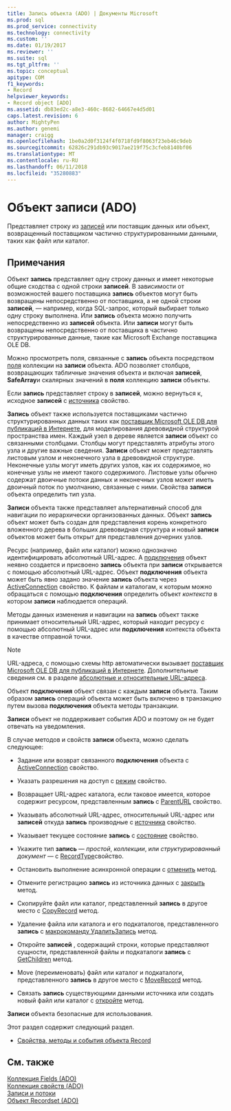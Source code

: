 ```yaml
---
title: Запись объекта (ADO) | Документы Microsoft
ms.prod: sql
ms.prod_service: connectivity
ms.technology: connectivity
ms.custom: ''
ms.date: 01/19/2017
ms.reviewer: ''
ms.suite: sql
ms.tgt_pltfrm: ''
ms.topic: conceptual
apitype: COM
f1_keywords:
- Record
helpviewer_keywords:
- Record object [ADO]
ms.assetid: db83ed2c-a8e3-460c-8682-64667e4d5d01
caps.latest.revision: 6
author: MightyPen
ms.author: genemi
manager: craigg
ms.openlocfilehash: 1be0a2d0f3124f4f0718fd9f8063f23eb46c9deb
ms.sourcegitcommit: 62826c291db93c9017ae219f75c3cfeb8140bf06
ms.translationtype: MT
ms.contentlocale: ru-RU
ms.lasthandoff: 06/11/2018
ms.locfileid: "35280883"
---
```

# <a name="record-object-ado"></a>Объект записи (ADO)
Представляет строку из [записей](../../../ado/reference/ado-api/recordset-object-ado.md) или поставщик данных или объект, возвращенный поставщиком частично структурированными данными, таких как файл или каталог.  
  
## <a name="remarks"></a>Примечания  
 Объект **запись** представляет одну строку данных и имеет некоторые общие сходства с одной строки **записей**. В зависимости от возможностей вашего поставщика **запись** объектов могут быть возвращены непосредственно от поставщика, а не одной строки **записей**, — например, когда SQL-запрос, который выбирает только одну строку выполнена. Или **запись** объекта можно получить непосредственно из **записей** объекта. Или **записи** могут быть возвращены непосредственно от поставщика в частично структурированные данные, такие как Microsoft Exchange поставщика OLE DB.  
  
 Можно просмотреть поля, связанные с **запись** объекта посредством [поля](../../../ado/reference/ado-api/fields-collection-ado.md) коллекции на **записи** объекта. ADO позволяет столбцов, возвращающих табличные значения объекта и включая **записей**, **SafeArray**и скалярных значений в **поля** коллекцию **записи** объекты.  
  
 Если **запись** представляет строку в **записей**, можно вернуться к, исходное **записей** с [источника](../../../ado/reference/ado-api/source-property-ado-record.md) свойство.  
  
 **Запись** объект также используется поставщиками частично структурированных данных таких как [поставщик Microsoft OLE DB для публикаций в Интернете](../../../ado/guide/appendixes/microsoft-ole-db-provider-for-internet-publishing.md), для моделирования древовидной структурой пространства имен. Каждый узел в дереве является **записи** объект со связанными столбцами. Столбцы могут представлять атрибуты этого узла и другие важные сведения. **Записи** объект может представлять листовым узлом и неконечного узла в древовидной структуре. Неконечные узлы могут иметь других узлов, как их содержимое, но конечные узлы не имеют такого содержимого. Листовые узлы обычно содержат двоичные потоки данных и неконечных узлов может иметь двоичный поток по умолчанию, связанные с ними. Свойства **записи** объекта определить тип узла.  
  
 **Записи** объекта также представляет альтернативный способ для навигации по иерархически организованных данных. Объект **запись** объект может быть создан для представления корень конкретного вложенного дерева в больших древовидная структура и новый **записи** объектов может быть открыт для представления дочерних узлов.  
  
 Ресурс (например, файл или каталог) можно однозначно идентифицировать абсолютный URL-адрес. A [подключения](../../../ado/reference/ado-api/connection-object-ado.md) объект неявно создается и присвоено **запись** объекта при **записи** открывается с помощью абсолютный URL-адрес. Объект **подключения** объекта может быть явно задано значение **запись** объекта через [ActiveConnection](../../../ado/reference/ado-api/activeconnection-property-ado.md) свойство. К файлам и каталогам, к которым можно обращаться с помощью **подключения** определить объект *контекста* в котором **записи** наблюдается операций.  
  
 Методы данных изменения и навигации на **запись** объект также принимает относительный URL-адрес, который находит ресурсу с помощью абсолютный URL-адрес или **подключения** контекста объекта в качестве отправной точки.  
  
> [!NOTE]
>  URL-адреса, с помощью схемы http автоматически вызывает [поставщик Microsoft OLE DB для публикаций в Интернете](../../../ado/guide/appendixes/microsoft-ole-db-provider-for-internet-publishing.md). Дополнительные сведения см. в разделе [абсолютные и относительные URL-адреса](../../../ado/guide/data/absolute-and-relative-urls.md).  
  
 Объект **подключения** объект связан с каждым **записи** объекта. Таким образом **запись** операций объекта может быть включено в транзакцию путем вызова **подключения** объекта методы транзакции.  
  
 **Записи** объект не поддерживает события ADO и поэтому он не будет отвечать на уведомления.  
  
 В случае методов и свойств **записи** объекта, можно сделать следующее:  
  
-   Задание или возврат связанного **подключения** объекта с [ActiveConnection](../../../ado/reference/ado-api/activeconnection-property-ado.md) свойство.  
  
-   Указать разрешения на доступ с [режим](../../../ado/reference/ado-api/mode-property-ado.md) свойство.  
  
-   Возвращает URL-адрес каталога, если таковое имеется, которое содержит ресурсом, представленным **запись** с [ParentURL](../../../ado/reference/ado-api/parenturl-property-ado.md) свойство.  
  
-   Указывать абсолютный URL-адрес, относительный URL-адрес или **записей** откуда **запись** производные с [источника](../../../ado/reference/ado-api/source-property-ado-record.md) свойство.  
  
-   Указывает текущее состояние **запись** с [состояние](../../../ado/reference/ado-api/state-property-ado.md) свойство.  
  
-   Укажите тип **запись** — *простой*, *коллекции*, или *структурированный документ* — с [RecordType](../../../ado/reference/ado-api/recordtype-property-ado.md)свойство.  
  
-   Остановить выполнение асинхронной операции с [отменить](../../../ado/reference/ado-api/cancel-method-ado.md) метод.  
  
-   Отмените регистрацию **запись** из источника данных с [закрыть](../../../ado/reference/ado-api/close-method-ado.md) метод.  
  
-   Скопируйте файл или каталог, представленный **запись** в другое место с [CopyRecord](../../../ado/reference/ado-api/copyrecord-method-ado.md) метод.  
  
-   Удаление файла или каталога и его подкаталогов, представленного **запись** с [макрокоманду УдалитьЗапись](../../../ado/reference/ado-api/deleterecord-method-ado.md) метод.  
  
-   Откройте **записей** , содержащий строки, которые представляют сущности, представленной файлы и подкаталоги **запись** с [GetChildren](../../../ado/reference/ado-api/getchildren-method-ado.md) метод.  
  
-   Move (переименовать) файл или каталог и подкаталоги, представленного **запись** в другое место с [MoveRecord](../../../ado/reference/ado-api/moverecord-method-ado.md) метод.  
  
-   Связать **запись** существующими данными источника или создать новый файл или каталог с [откройте](../../../ado/reference/ado-api/open-method-ado-record.md) метод.  
  
 **Записи** объекта безопасные для использования.  
  
 Этот раздел содержит следующий раздел.  
  
-   [Свойства, методы и события объекта Record](../../../ado/reference/ado-api/record-object-properties-methods-and-events.md)  
  
## <a name="see-also"></a>См. также  
 [Коллекция Fields (ADO)](../../../ado/reference/ado-api/fields-collection-ado.md)   
 [Коллекция свойств (ADO)](../../../ado/reference/ado-api/properties-collection-ado.md)   
 [Записи и потоки](../../../ado/guide/data/records-and-streams.md)   
 [Объект Recordset (ADO)](../../../ado/reference/ado-api/recordset-object-ado.md)
